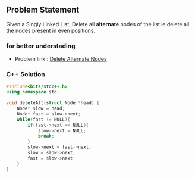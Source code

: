 ## Problem Statement

Given a Singly Linked List, Delete all **alternate** nodes of the list ie delete all the nodes present in even positions.

### for better understading
- Problem link : [Delete Alternate Nodes](https://www.geeksforgeeks.org/problems/delete-alternate-nodes/1?page=1&category=Linked%20List&status=solved&sortBy=difficulty)

### C++ Solution

```cpp
#include<bits/stdc++.h>
using namespace std;

void deleteAlt(struct Node *head) {
    Node* slow = head;
    Node* fast = slow->next;
    while(fast != NULL){
        if(fast->next == NULL){
            slow->next = NULL;
            break;
        }
        slow->next = fast->next;
        slow = slow->next;
        fast = slow->next;
    }
}
```
